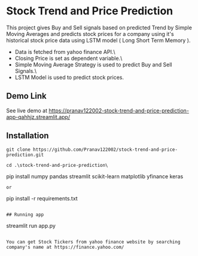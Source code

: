 # Stock Trend and Price Prediction
This project gives Buy and Sell signals based on predicted Trend by Simple Moving Averages and  predicts stock prices for a company using it's historical stock price data using LSTM model ( Long Short Term Memory ).

* Data is fetched from yahoo finance API.\
* Closing Price is set as dependent variable.\
* Simple Moving Average Strategy is used to predict Buy and Sell Signals.\
* LSTM Model is used to predict stock prices.

## Demo Link
See live demo at https://pranav122002-stock-trend-and-price-prediction-app-qahhjz.streamlit.app/

## Installation
```
git clone https://github.com/Pranav122002/stock-trend-and-price-prediction.git
```
```
cd .\stock-trend-and-price-prediction\
```
pip install numpy pandas streamlit scikit-learn matplotlib yfinance keras 
```
or
```
pip install -r requirements.txt
```

## Running app
```
streamlit run app.py
```

You can get Stock Tickers from yahoo finance website by searching company's name at https://finance.yahoo.com/
